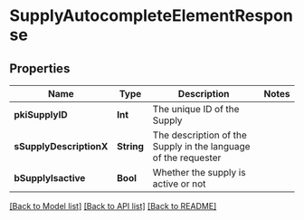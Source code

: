 # SupplyAutocompleteElementResponse

## Properties
Name | Type | Description | Notes
------------ | ------------- | ------------- | -------------
**pkiSupplyID** | **Int** | The unique ID of the Supply | 
**sSupplyDescriptionX** | **String** | The description of the Supply in the language of the requester | 
**bSupplyIsactive** | **Bool** | Whether the supply is active or not | 

[[Back to Model list]](../README.md#documentation-for-models) [[Back to API list]](../README.md#documentation-for-api-endpoints) [[Back to README]](../README.md)


